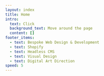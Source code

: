 ```yaml
---
layout: index
title: Home
intro:
  text: Click
  background_text: Move around the page
  content: []
footer_items:
  - text: Bespoke Web Design & Development
  - text: Shopify
  - text: Headless CMS
  - text: Visual Design
  - text: Digital Art Direction
speed: 5
---
```

